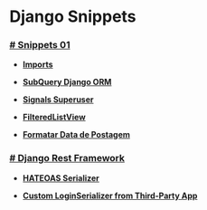 # Django Snippets

### [# Snippets 01](https://github.com/MikaelSantilio/django-snippets/blob/master/01_snippets.md)

- **[Imports](https://github.com/MikaelSantilio/django-snippets/blob/master/01_snippets.md#subquery-django-orm)**

- **[SubQuery Django ORM](https://github.com/MikaelSantilio/django-snippets/blob/master/01_snippets.md#imports)**

- **[Signals Superuser](https://github.com/MikaelSantilio/django-snippets/blob/master/01_snippets.md#signals-superuser)**

- **[FilteredListView](https://github.com/MikaelSantilio/django-snippets/blob/master/01_snippets.md#filteredlistView)**

- **[Formatar Data de Postagem](https://github.com/MikaelSantilio/django-snippets/blob/master/01_snippets.md#formatar-data-de-postagem)**

### [# Django Rest Framework](https://github.com/MikaelSantilio/django-snippets/blob/master/drf_snippets.md)

- **[HATEOAS Serializer](https://github.com/MikaelSantilio/django-snippets/blob/master/drf_snippets.md#hateoas-serializer)**

- **[Custom LoginSerializer from Third-Party App](https://github.com/MikaelSantilio/django-snippets/blob/master/drf_snippets.md#custom-loginserializer-from-third-party-app)**
